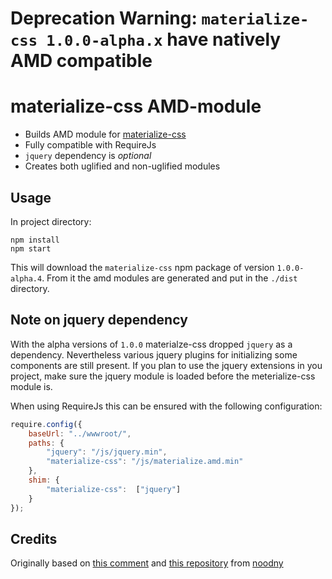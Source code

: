 # Deprecation Warning: `materialize-css 1.0.0-alpha.x` have natively AMD compatible

# materialize-css AMD-module

- Builds AMD module for [materialize-css](https://github.com/Dogfalo/materialize)
- Fully compatible with RequireJs
- `jquery` dependency is _optional_
- Creates both uglified and non-uglified modules

## Usage
In project directory:
```
npm install
npm start
```

This will download the `materialize-css` npm package of version `1.0.0-alpha.4`. From it the amd modules are generated and put in the `./dist` directory.

## Note on jquery dependency

With the alpha versions of `1.0.0` materialze-css dropped `jquery` as a dependency. Nevertheless various jquery plugins for initializing some components are still present. If you plan to use the jquery extensions in you project, make sure the jquery module is loaded before the meterialize-css module is.

When using RequireJs this can be ensured with the following configuration:

```javascript
require.config({
    baseUrl: "../wwwroot/",
    paths: {
        "jquery": "/js/jquery.min",
        "materialize-css": "/js/materialize.amd.min"
    },
    shim: {
        "materialize-css":  ["jquery"]
    }
});

```

## Credits
Originally based on [this comment](https://github.com/Dogfalo/materialize/issues/634#issuecomment-113213629) and
[this repository](https://github.com/noodny/materializecss-amd) from [noodny](https://github.com/noodny)
